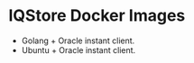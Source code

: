 IQStore Docker Images
=====================


* Golang + Oracle instant client.
* Ubuntu + Oracle instant client.
